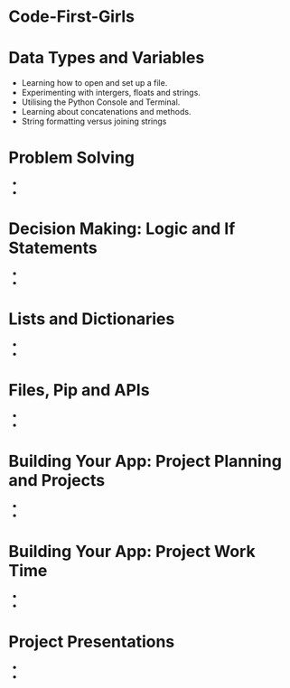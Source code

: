 # Code-First-Girls

# Data Types and Variables
- Learning how to open and set up a file. 
- Experimenting with intergers, floats and strings. 
- Utilising the Python Console and Terminal.
- Learning about concatenations and methods. 
- String formatting versus joining strings

# Problem Solving
-
-

# Decision Making: Logic and If Statements
-
-

# Lists and Dictionaries
-
-

# Files, Pip and APIs
-
-

# Building Your App: Project Planning and Projects
-
-

# Building Your App: Project Work Time
-
-

# Project Presentations
-
-


